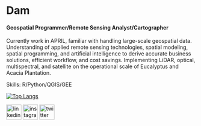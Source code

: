 # Dam
#### Geospatial Programmer/Remote Sensing Analyst/Cartographer
Currently work in APRIL, familiar with handling large-scale geospatial data. Understanding of applied remote sensing technologies, spatial modeling, spatial programming, and artificial intelligence to derive accurate business solutions, efficient workflow, and cost savings. Implementing LiDAR, optical, multispectral, and satellite on the operational scale of Eucalyptus and Acacia Plantation.

Skills: R/Python/QGIS/GEE

[![Top Langs](https://github-readme-stats.vercel.app/api/top-langs/?username=Damar-Code&layout=compact)](https://github.com/anuraghazra/github-readme-stats)


[<img src='https://cdn.jsdelivr.net/npm/simple-icons@3.0.1/icons/linkedin.svg' alt='linkedin' height='40'>](https://www.linkedin.com/in/damar-panoto-166b85162/)  [<img src='https://cdn.jsdelivr.net/npm/simple-icons@3.0.1/icons/instagram.svg' alt='instagram' height='40'>](https://www.instagram.com/damar_panoto/)  [<img src='https://cdn.jsdelivr.net/npm/simple-icons@3.0.1/icons/twitter.svg' alt='twitter' height='40'>](https://twitter.com/DamarSanss)  

